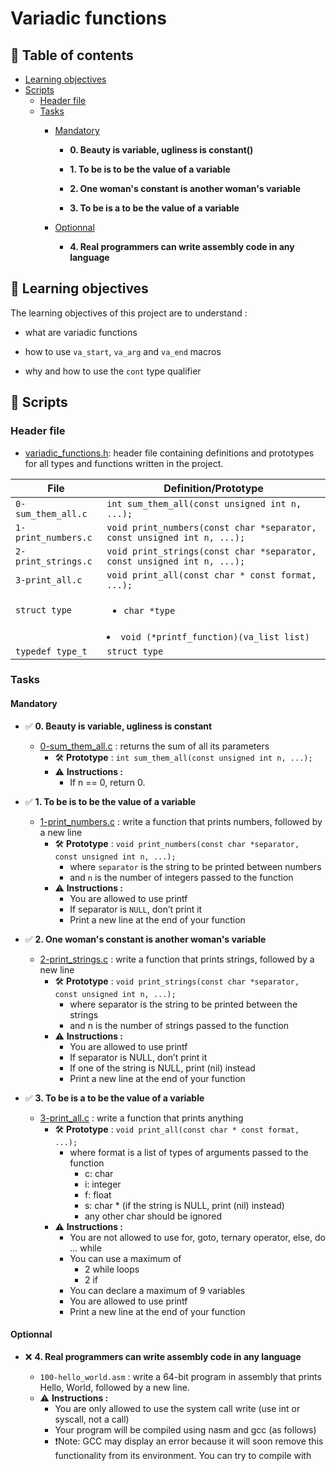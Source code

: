 # Variadic functions

## 📜 Table of contents

* [Learning objectives](#learningobjectives)
* [Scripts](#scripts)
	* [Header file](#headerfile)
	* [Tasks](#tasks)
		* [Mandatory](#mandatory)

		  * **0. Beauty is variable, ugliness is constant()**

	      * **1. To be is to be the value of a variable**

	      * **2. One woman's constant is another woman's variable**

	      * **3. To be is a to be the value of a variable**

		* [Optionnal](#optionnal)

		  * **4. Real programmers can write assembly code in any language**

## 🎯 Learning objectives

The learning objectives of this project are to understand :

* what are variadic functions

* how to use `va_start`, `va_arg` and `va_end` macros

* why and how to use the `cont` type qualifier


## 📄 Scripts

### Header file

* [variadic_functions.h](./variadic_functions.h): header file containing definitions and prototypes for all types and functions written in the project.

| File                     | Definition/Prototype                                                    |
| ------------------------ | ----------------------------------------------------------------------- |
| `0-sum_them_all.c`       | `int sum_them_all(const unsigned int n, ...);`                          |
| `1-print_numbers.c`      | `void print_numbers(const char *separator, const unsigned int n, ...);` |
| `2-print_strings.c`      | `void print_strings(const char *separator, const unsigned int n, ...);` |
| `3-print_all.c`          | `void print_all(const char * const format, ...);`                       |
| `struct type`            | <ul><li>`char *type`</li>												 |
|                          | <li>`void (*printf_function)(va_list list)`</li></ul>                   |
| `typedef type_t`         | `struct type`                                                           |


### Tasks

#### Mandatory

* ✅ **0. Beauty is variable, ugliness is constant**

  * [0-sum_them_all.c](./0-sum_them_all.c) : returns the sum of all its parameters
	* 🛠️ **Prototype** : `int sum_them_all(const unsigned int n, ...);`
    * ⚠️ **Instructions :**
	  * If n == 0, return 0.

* ✅ **1. To be is to be the value of a variable**

  * [1-print_numbers.c](./1-print_numbers.c)  : write a function that prints numbers, followed by a new line
    * 🛠️ **Prototype** : `void print_numbers(const char *separator, const unsigned int n, ...);`
	  * where `separator` is the string to be printed between numbers
      * and `n` is the number of integers passed to the function
    * ⚠️ **Instructions :**
      * You are allowed to use printf
      * If separator is `NULL`, don’t print it
      * Print a new line at the end of your function

* ✅ **2. One woman's constant is another woman's variable**

  * [2-print_strings.c](./2-print_strings.c)  : write a function that prints strings, followed by a new line
    * 🛠️ **Prototype** : `void print_strings(const char *separator, const unsigned int n, ...);`
	  * where separator is the string to be printed between the strings
	  * and n is the number of strings passed to the function
    * ⚠️ **Instructions :**
	  * You are allowed to use printf
	  * If separator is NULL, don’t print it
	  * If one of the string is NULL, print (nil) instead
	  * Print a new line at the end of your function


* ✅ **3. To be is a to be the value of a variable**

  * [3-print_all.c](./3-print_all.c)  : write a function that prints anything
    * 🛠️ **Prototype** : `void print_all(const char * const format, ...);`
	  * where format is a list of types of arguments passed to the function
	    * c: char
	    * i: integer
	    * f: float
	    * s: char * (if the string is NULL, print (nil) instead)
        * any other char should be ignored
    * ⚠️ **Instructions :**
      * You are not allowed to use for, goto, ternary operator, else, do ... while
      * You can use a maximum of
	    * 2 while loops
	    * 2 if
	  * You can declare a maximum of 9 variables
	  * You are allowed to use printf
	  * Print a new line at the end of your function

#### Optionnal

* ❌ **4. Real programmers can write assembly code in any language**

  * `100-hello_world.asm` : write a 64-bit program in assembly that prints Hello, World, followed by a new line.
  * ⚠️ **Instructions :**
    * You are only allowed to use the system call write (use int or syscall, not a call)
    * Your program will be compiled using nasm and gcc (as follows)
    * ❗Note: GCC may display an error because it will soon remove this functionality from its environment. You can try to compile with





